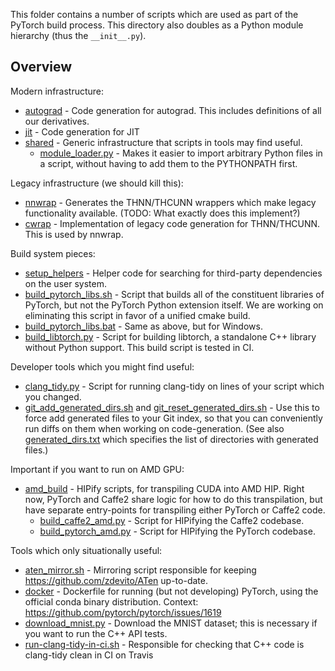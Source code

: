 This folder contains a number of scripts which are used as
part of the PyTorch build process.  This directory also doubles
as a Python module hierarchy (thus the `__init__.py`).

## Overview

Modern infrastructure:

* [autograd](autograd) - Code generation for autograd.  This
  includes definitions of all our derivatives.
* [jit](jit) - Code generation for JIT
* [shared](shared) - Generic infrastructure that scripts in
  tools may find useful.
  * [module_loader.py](shared/module_loader.py) - Makes it easier
    to import arbitrary Python files in a script, without having to add
    them to the PYTHONPATH first.

Legacy infrastructure (we should kill this):

* [nnwrap](nnwrap) - Generates the THNN/THCUNN wrappers which make
  legacy functionality available.  (TODO: What exactly does this
  implement?)
* [cwrap](cwrap) - Implementation of legacy code generation for THNN/THCUNN.
  This is used by nnwrap.

Build system pieces:

* [setup_helpers](setup_helpers) - Helper code for searching for
  third-party dependencies on the user system.
* [build_pytorch_libs.sh](build_pytorch_libs.sh) - Script that
  builds all of the constituent libraries of PyTorch, but not the
  PyTorch Python extension itself.  We are working on eliminating this
  script in favor of a unified cmake build.
* [build_pytorch_libs.bat](build_pytorch_libs.bat) - Same as
  above, but for Windows.
* [build_libtorch.py](build_libtorch.py) - Script for building
  libtorch, a standalone C++ library without Python support.  This
  build script is tested in CI.

Developer tools which you might find useful:

* [clang_tidy.py](clang_tidy.py) - Script for running clang-tidy
  on lines of your script which you changed.
* [git_add_generated_dirs.sh](git_add_generated_dirs.sh) and
  [git_reset_generated_dirs.sh](git_reset_generated_dirs.sh) -
  Use this to force add generated files to your Git index, so that you
  can conveniently run diffs on them when working on code-generation.
  (See also [generated_dirs.txt](generated_dirs.txt) which
  specifies the list of directories with generated files.)

Important if you want to run on AMD GPU:

* [amd_build](amd_build) - HIPify scripts, for transpiling CUDA
  into AMD HIP.  Right now, PyTorch and Caffe2 share logic for how to
  do this transpilation, but have separate entry-points for transpiling
  either PyTorch or Caffe2 code.
  * [build_caffe2_amd.py](amd_build/build_caffe2_amd.py) - Script
    for HIPifying the Caffe2 codebase.
  * [build_pytorch_amd.py](amd_build/build_pytorch_amd.py) - Script
    for HIPifying the PyTorch codebase.

Tools which only situationally useful:

* [aten_mirror.sh](aten_mirror.sh) - Mirroring script responsible
  for keeping https://github.com/zdevito/ATen up-to-date.
* [docker](docker) - Dockerfile for running (but not developing)
  PyTorch, using the official conda binary distribution.  Context:
  https://github.com/pytorch/pytorch/issues/1619
* [download_mnist.py](download_mnist.py) - Download the MNIST
  dataset; this is necessary if you want to run the C++ API tests.
* [run-clang-tidy-in-ci.sh](run-clang-tidy-in-ci.sh) - Responsible
  for checking that C++ code is clang-tidy clean in CI on Travis

